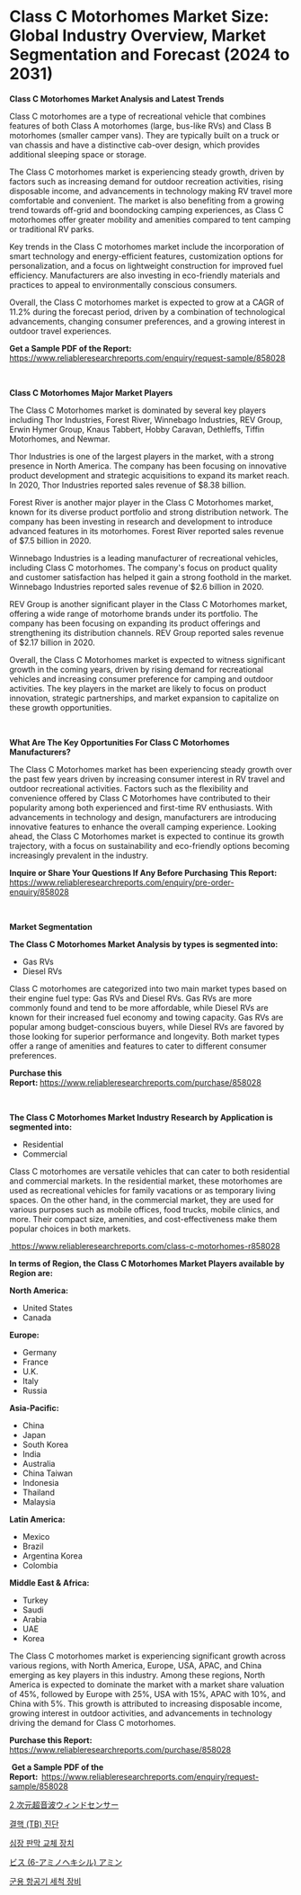 <p><h1>Class C Motorhomes Market Size: Global Industry Overview, Market Segmentation and Forecast (2024 to 2031)</h1></p><p><strong>Class C Motorhomes Market Analysis and Latest Trends</strong></p>
<p><p>Class C motorhomes are a type of recreational vehicle that combines features of both Class A motorhomes (large, bus-like RVs) and Class B motorhomes (smaller camper vans). They are typically built on a truck or van chassis and have a distinctive cab-over design, which provides additional sleeping space or storage.</p><p>The Class C motorhomes market is experiencing steady growth, driven by factors such as increasing demand for outdoor recreation activities, rising disposable income, and advancements in technology making RV travel more comfortable and convenient. The market is also benefiting from a growing trend towards off-grid and boondocking camping experiences, as Class C motorhomes offer greater mobility and amenities compared to tent camping or traditional RV parks.</p><p>Key trends in the Class C motorhomes market include the incorporation of smart technology and energy-efficient features, customization options for personalization, and a focus on lightweight construction for improved fuel efficiency. Manufacturers are also investing in eco-friendly materials and practices to appeal to environmentally conscious consumers.</p><p>Overall, the Class C motorhomes market is expected to grow at a CAGR of 11.2% during the forecast period, driven by a combination of technological advancements, changing consumer preferences, and a growing interest in outdoor travel experiences.</p></p>
<p><strong>Get a Sample PDF of the Report:&nbsp;</strong> <a href="https://www.reliableresearchreports.com/enquiry/request-sample/858028">https://www.reliableresearchreports.com/enquiry/request-sample/858028</a></p>
<p>&nbsp;</p>
<p><strong>Class C Motorhomes Major Market Players</strong></p>
<p><p>The Class C Motorhomes market is dominated by several key players including Thor Industries, Forest River, Winnebago Industries, REV Group, Erwin Hymer Group, Knaus Tabbert, Hobby Caravan, Dethleffs, Tiffin Motorhomes, and Newmar.</p><p>Thor Industries is one of the largest players in the market, with a strong presence in North America. The company has been focusing on innovative product development and strategic acquisitions to expand its market reach. In 2020, Thor Industries reported sales revenue of $8.38 billion.</p><p>Forest River is another major player in the Class C Motorhomes market, known for its diverse product portfolio and strong distribution network. The company has been investing in research and development to introduce advanced features in its motorhomes. Forest River reported sales revenue of $7.5 billion in 2020.</p><p>Winnebago Industries is a leading manufacturer of recreational vehicles, including Class C motorhomes. The company's focus on product quality and customer satisfaction has helped it gain a strong foothold in the market. Winnebago Industries reported sales revenue of $2.6 billion in 2020.</p><p>REV Group is another significant player in the Class C Motorhomes market, offering a wide range of motorhome brands under its portfolio. The company has been focusing on expanding its product offerings and strengthening its distribution channels. REV Group reported sales revenue of $2.17 billion in 2020.</p><p>Overall, the Class C Motorhomes market is expected to witness significant growth in the coming years, driven by rising demand for recreational vehicles and increasing consumer preference for camping and outdoor activities. The key players in the market are likely to focus on product innovation, strategic partnerships, and market expansion to capitalize on these growth opportunities.</p></p>
<p>&nbsp;</p>
<p><strong>What Are The Key Opportunities For Class C Motorhomes Manufacturers?</strong></p>
<p><p>The Class C Motorhomes market has been experiencing steady growth over the past few years driven by increasing consumer interest in RV travel and outdoor recreational activities. Factors such as the flexibility and convenience offered by Class C Motorhomes have contributed to their popularity among both experienced and first-time RV enthusiasts. With advancements in technology and design, manufacturers are introducing innovative features to enhance the overall camping experience. Looking ahead, the Class C Motorhomes market is expected to continue its growth trajectory, with a focus on sustainability and eco-friendly options becoming increasingly prevalent in the industry.</p></p>
<p><strong>Inquire or Share Your Questions If Any Before Purchasing This Report:</strong> <a href="https://www.reliableresearchreports.com/enquiry/pre-order-enquiry/858028">https://www.reliableresearchreports.com/enquiry/pre-order-enquiry/858028</a></p>
<p>&nbsp;</p>
<p><strong>Market Segmentation</strong></p>
<p><strong>The Class C Motorhomes Market Analysis by types is segmented into:</strong></p>
<p><ul><li>Gas RVs</li><li>Diesel RVs</li></ul></p>
<p><p>Class C motorhomes are categorized into two main market types based on their engine fuel type: Gas RVs and Diesel RVs. Gas RVs are more commonly found and tend to be more affordable, while Diesel RVs are known for their increased fuel economy and towing capacity. Gas RVs are popular among budget-conscious buyers, while Diesel RVs are favored by those looking for superior performance and longevity. Both market types offer a range of amenities and features to cater to different consumer preferences.</p></p>
<p><strong>Purchase this Report:&nbsp;</strong><a href="https://www.reliableresearchreports.com/purchase/858028">https://www.reliableresearchreports.com/purchase/858028</a></p>
<p>&nbsp;</p>
<p><strong>The Class C Motorhomes Market Industry Research by Application is segmented into:</strong></p>
<p><ul><li>Residential</li><li>Commercial</li></ul></p>
<p><p>Class C motorhomes are versatile vehicles that can cater to both residential and commercial markets. In the residential market, these motorhomes are used as recreational vehicles for family vacations or as temporary living spaces. On the other hand, in the commercial market, they are used for various purposes such as mobile offices, food trucks, mobile clinics, and more. Their compact size, amenities, and cost-effectiveness make them popular choices in both markets.</p></p>
<p><a href="https://www.reliableresearchreports.com/class-c-motorhomes-r858028">&nbsp;https://www.reliableresearchreports.com/class-c-motorhomes-r858028</a></p>
<p><strong>In terms of Region, the Class C Motorhomes Market Players available by Region are:</strong></p>
<p>
    <p> <strong> North America: </strong>
        <ul>
            <li>United States</li>
            <li>Canada</li>
        </ul>
        </p> 
    <p> <strong> Europe: </strong>
        <ul>
            <li>Germany</li>
            <li>France</li>
            <li>U.K.</li>
            <li>Italy</li>
            <li>Russia</li>
        </ul>
        </p> 
    <p> <strong> Asia-Pacific: </strong>
        <ul>
            <li>China</li>
            <li>Japan</li>
            <li>South Korea</li>
            <li>India</li>
            <li>Australia</li>
            <li>China Taiwan</li>
            <li>Indonesia</li>
            <li>Thailand</li>
            <li>Malaysia</li>
        </ul>
        </p> 
    <p> <strong> Latin America: </strong>
        <ul>
            <li>Mexico</li>
            <li>Brazil</li>
            <li>Argentina Korea</li>
            <li>Colombia</li>
        </ul>
        </p> 
    <p> <strong> Middle East & Africa: </strong>
        <ul>
            <li>Turkey</li>
            <li>Saudi</li>
            <li>Arabia</li>
            <li>UAE</li>
            <li>Korea</li>
        </ul>
    </p>
    </p>
<p><p>The Class C motorhomes market is experiencing significant growth across various regions, with North America, Europe, USA, APAC, and China emerging as key players in this industry. Among these regions, North America is expected to dominate the market with a market share valuation of 45%, followed by Europe with 25%, USA with 15%, APAC with 10%, and China with 5%. This growth is attributed to increasing disposable income, growing interest in outdoor activities, and advancements in technology driving the demand for Class C motorhomes.</p></p>
<p><strong>Purchase this Report: </strong><a href="https://www.reliableresearchreports.com/purchase/858028">https://www.reliableresearchreports.com/purchase/858028</a></p>
<p>&nbsp;<strong>Get a Sample PDF of the Report:&nbsp;&nbsp;</strong><a href="https://www.reliableresearchreports.com/enquiry/request-sample/858028">https://www.reliableresearchreports.com/enquiry/request-sample/858028</a></p>
<p><strong></strong></p>
<p><p><a href="https://github.com/one-cool-chick/Market-Research-Report-List-2/blob/main/7912104121165.md">2 次元超音波ウィンドセンサー</a></p><p><a href="https://medium.com/@cheddar67856/%EC%84%B8%EA%B3%84-%EA%B2%B0%ED%95%B5-tb-%EC%A7%84%EB%8B%A8-%EC%8B%9C%EC%9E%A5-%EA%B7%9C%EB%AA%A8-%EB%B0%8F-%EC%A0%90%EC%9C%A0%EC%9C%A8-%EB%B6%84%EC%84%9D-%EC%A0%9C%ED%92%88-%EC%9C%A0%ED%98%95%EB%B3%84-%EC%9D%91%EC%9A%A9%EB%B3%84-%EC%A7%80%EC%97%AD%EB%B3%84-%EC%98%88%EC%B8%A1-2024-2031-0e42e4835a41">결핵 (TB) 진단</a></p><p><a href="https://github.com/joannescott9078/Market-Research-Report-List-1/blob/main/8885365113152.md">심장 판막 교체 장치</a></p><p><a href="https://github.com/CarlieShields/Market-Research-Report-List-1/blob/main/5541688121166.md">ビス (6-アミノヘキシル) アミン</a></p><p><a href="https://medium.com/@sherlock567567/%EA%B8%80%EB%A1%9C%EB%B2%8C-%EA%B5%B0%EC%9A%A9-%ED%95%AD%EA%B3%B5%EA%B8%B0-%EC%84%B8%EC%B2%99-%EC%9E%A5%EB%B9%84-%EC%82%B0%EC%97%85-%EC%9C%A0%ED%98%95-%EC%9D%91%EC%9A%A9-%EC%8B%9C%EC%9E%A5-%EC%B0%B8%EA%B0%80%EC%9E%90-%EC%A7%80%EC%97%AD%EB%B3%84-%EC%84%B1%EC%9E%A5-%EB%B6%84%EC%84%9D-%EA%B7%B8%EB%A6%AC%EA%B3%A0-%EB%AF%B8%EB%9E%98-%EC%8B%9C%EB%82%98%EB%A6%AC%EC%98%A4-2024-2031-09046a73cf73">군용 항공기 세척 장비</a></p></p>